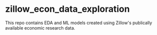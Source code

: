 # zillow_econ_data_exploration

This repo contains EDA and ML models created using Zillow's publically available economic research data. 
